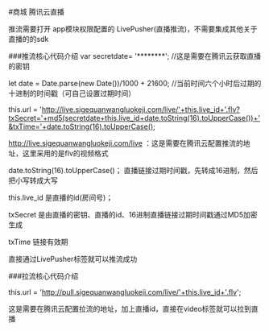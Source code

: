 #商城 腾讯云直播

推流需要打开 app模块权限配置的 LivePusher(直播推流)，不需要集成其他关于直播的的sdk

###推流核心代码介绍
var secretdate= '********';   //这是需要在腾讯云获取直播的密钥

let date = Date.parse(new Date())/1000 + 21600;  //当前时间六个小时后过期的十进制的时间戳（可自己设置过期时间）

this.url = 'http://live.sigequanwangluokeji.com/live/'+this.live_id+'.flv?txSecret='+md5(secretdate+this.live_id+date.toString(16).toUpperCase())+'&txTime='+date.toString(16).toUpperCase();

 http://live.sigequanwangluokeji.com/live ：这是需要在腾讯云配置推流的地址，这里采用的是flv的视频格式
 
 date.toString(16).toUpperCase()；    直播链接过期时间戳，先转成16进制，然后把小写转成大写
 
 this.live_id 是直播的id(房间号)；
 
 txSecret 是由直播的密钥、直播的id、16进制直播链接过期时间戳通过MD5加密生成
 
 txTime 链接有效期
 
 直接通过LivePusher标签就可以推流成功
 
 
###拉流核心代码介绍

this.url = 'http://pull.sigequanwangluokeji.com/live/'+this.live_id+'.flv';

这是需要在腾讯云配置拉流的地址，加上直播id，直接在video标签就可以拉到直播


